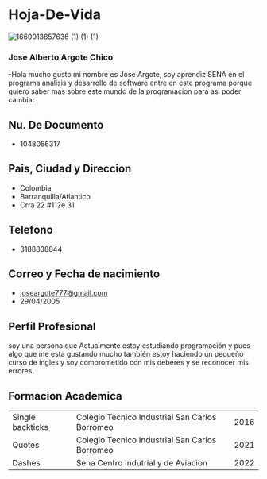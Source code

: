 # Hoja-De-Vida

![1660013857636 (1) (1) (1)](https://user-images.githubusercontent.com/110869965/183554850-5ba1c623-7432-49d9-85c0-adae8c1c3e03.jpg)


<h3>Jose Alberto Argote Chico</h3>

-Hola mucho gusto mi nombre es Jose Argote, soy aprendiz SENA en el programa analisis y desarrollo de software entre en este programa porque quiero saber mas sobre este mundo de la programacion para asi poder cambiar 

## Nu. De Documento

 - 1048066317

## Pais, Ciudad y Direccion 

 - Colombia 
 - Barranquilla/Atlantico  
 - Crra 22 #112e 31

## Telefono

 - 3188838844


## Correo y Fecha de nacimiento
 
 - joseargote777@gmail.com
 - 29/04/2005

## Perfil Profesional 

soy una persona que Actualmente estoy estudiando programación y pues algo que me esta gustando mucho también estoy haciendo un pequeño curso de ingles y soy comprometido con mis deberes y se reconocer mis errores.

## Formacion Academica
|                |                        |                         |
|----------------|-------------------------------|-----------------------------|
|Single backticks|Colegio Tecnico Industrial San Carlos Borromeo  |2016           |
|Quotes          |Colegio Tecnico Industrial San Carlos Borromeo            |2021            |
|Dashes          |Sena Centro Indutrial y de Aviacion|2022|
